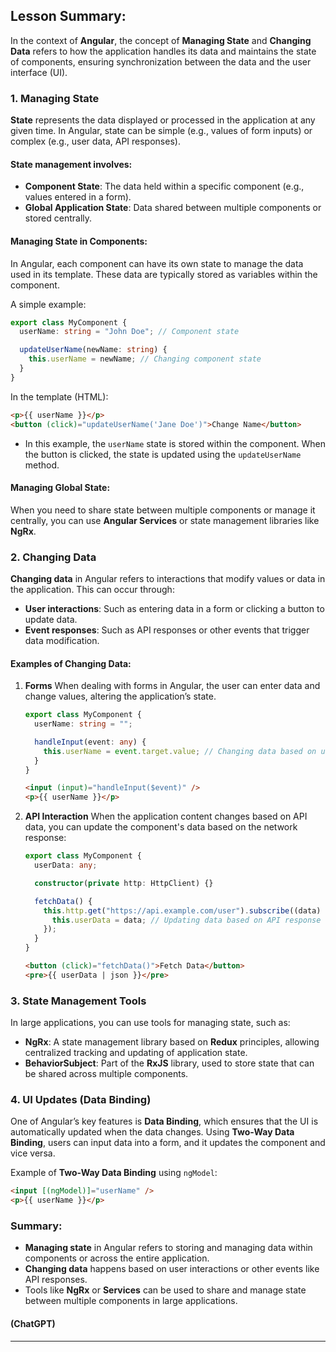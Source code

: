 ## Lesson Summary:

In the context of **Angular**, the concept of **Managing State** and **Changing Data** refers to how the application handles its data and maintains the state of components, ensuring synchronization between the data and the user interface (UI).

### 1. **Managing State**

**State** represents the data displayed or processed in the application at any given time. In Angular, state can be simple (e.g., values of form inputs) or complex (e.g., user data, API responses).

#### State management involves:

- **Component State**: The data held within a specific component (e.g., values entered in a form).
- **Global Application State**: Data shared between multiple components or stored centrally.

#### Managing State in Components:

In Angular, each component can have its own state to manage the data used in its template. These data are typically stored as variables within the component.

A simple example:

```typescript
export class MyComponent {
  userName: string = "John Doe"; // Component state

  updateUserName(newName: string) {
    this.userName = newName; // Changing component state
  }
}
```

In the template (HTML):

```html
<p>{{ userName }}</p>
<button (click)="updateUserName('Jane Doe')">Change Name</button>
```

- In this example, the `userName` state is stored within the component. When the button is clicked, the state is updated using the `updateUserName` method.

#### Managing Global State:

When you need to share state between multiple components or manage it centrally, you can use **Angular Services** or state management libraries like **NgRx**.

### 2. **Changing Data**

**Changing data** in Angular refers to interactions that modify values or data in the application. This can occur through:

- **User interactions**: Such as entering data in a form or clicking a button to update data.
- **Event responses**: Such as API responses or other events that trigger data modification.

#### Examples of Changing Data:

1. **Forms**
   When dealing with forms in Angular, the user can enter data and change values, altering the application’s state.

   ```typescript
   export class MyComponent {
     userName: string = "";

     handleInput(event: any) {
       this.userName = event.target.value; // Changing data based on user input
     }
   }
   ```

   ```html
   <input (input)="handleInput($event)" />
   <p>{{ userName }}</p>
   ```

2. **API Interaction**
   When the application content changes based on API data, you can update the component's data based on the network response:

   ```typescript
   export class MyComponent {
     userData: any;

     constructor(private http: HttpClient) {}

     fetchData() {
       this.http.get("https://api.example.com/user").subscribe((data) => {
         this.userData = data; // Updating data based on API response
       });
     }
   }
   ```

   ```html
   <button (click)="fetchData()">Fetch Data</button>
   <pre>{{ userData | json }}</pre>
   ```

### 3. **State Management Tools**

In large applications, you can use tools for managing state, such as:

- **NgRx**: A state management library based on **Redux** principles, allowing centralized tracking and updating of application state.
- **BehaviorSubject**: Part of the **RxJS** library, used to store state that can be shared across multiple components.

### 4. **UI Updates (Data Binding)**

One of Angular’s key features is **Data Binding**, which ensures that the UI is automatically updated when the data changes. Using **Two-Way Data Binding**, users can input data into a form, and it updates the component and vice versa.

Example of **Two-Way Data Binding** using `ngModel`:

```html
<input [(ngModel)]="userName" />
<p>{{ userName }}</p>
```

### Summary:

- **Managing state** in Angular refers to storing and managing data within components or across the entire application.
- **Changing data** happens based on user interactions or other events like API responses.
- Tools like **NgRx** or **Services** can be used to share and manage state between multiple components in large applications.

#### (ChatGPT)

---
